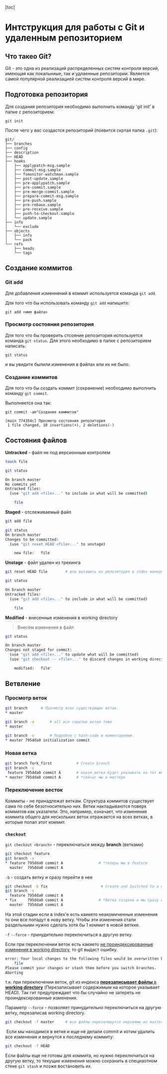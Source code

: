 [toc]

# Интструкция для работы с Git и удаленным репозиторием

## Что такео Git?

Git - это одна из реализаций распределенных систем контроля версий, имеющая как локальниые, так и удлаенные репозитории.
Является самой популярной реализацией систем контроля версий в мире.

## Подготовка репозитория 

Для создания репозитория необходимо выполнить команду 'git init' в папке с репозиторием:

```
git init
```

После чего у вас создастся репозиторий (появится скртая папка `.git`):

```
git/
├── branches
├── config
├── description
├── HEAD
├── hooks
│   ├── applypatch-msg.sample
│   ├── commit-msg.sample
│   ├── fsmonitor-watchman.sample
│   ├── post-update.sample
│   ├── pre-applypatch.sample
│   ├── pre-commit.sample
│   ├── pre-merge-commit.sample
│   ├── prepare-commit-msg.sample
│   ├── pre-push.sample
│   ├── pre-rebase.sample
│   ├── pre-receive.sample
│   ├── push-to-checkout.sample
│   └── update.sample
├── info
│   └── exclude
├── objects
│   ├── info
│   └── pack
└── refs
    ├── heads
    └── tags
```
## Создание коммитов

### Git add

Для добавления изменнений  в коммит используется команда `git add`.

Для того что бы использовать команду `git add` напишите:

```
git add <имя файла>
```

### Просмотр состояния репозитория

Для того что бы проверить стсояние репозитория используется команда `git status`.
Для этого необходимо в папке с репозиторием  написать:

```
git status
```

и вы увидите былили изменения в файлах или их не было.

### Создание коммитов

Для того что бы создать коммит (сохранение) необходимо выполнить команду `git commit`.

Выполняется она так:

```
git commit -am"Создание коммитов"

[main 774354c] Просмотр состояния репозитория
 1 file changed, 10 insertions(+), 2 deletions(-)
```

## Состояния файлов

**Untracked** - файл не под версионным контролем

```bash
touch file
```

```bash
git status

On branch master
No commits yet
Untracked files:
  (use "git add <file>..." to include in what will be committed)

    file
```

**Staged** - отслеживаемый файл 

```bash
git add file
```

```bash
git status
On branch master
Changes to be committed:
  (use "git reset HEAD <file>..." to unstage)

    new file:   file
```

**Unstage** - файл удален из трекинга

```bash
git reset HEAD file        # или выташить из репозитория в index конкретный файл
```

```bash
git status 

On branch master
Untracked files:
  (use "git add <file>..." to include in what will be committed)

    file
```

**Modified** - внесенные изменения в working directory

>  Внесём изменения в файл

```bash
git status

On branch master
Changes not staged for commit:
  (use "git add <file>..." to update what will be committed)
  (use "git checkout -- <file>..." to discard changes in working directory)

    modified:   file
```

## Ветвление

### Просмотр веток

```bash
git branch      # Просмотр всех существующих веток.
* master
```

```bash
git branch -a		# all все скрытые ветки тоже
* master
```

```bash
git branch -v		# Подробно с hash-code и коментариями.
* master 795dda0 initialization commit
```

### Новая ветка

```bash
git branch fork_first           # Create branch
git branch -v
 feature 795dda0 commit A       # новая ветка будет указывать на тот же коммит что и мастер
* master 795dda0 commit A       # *сейчас мы в мастере
```

### Переключение весток

Коммиты - не принадлежат веткам. Структура коммитов существует сама по себе безотносительно них. Ветки накладываются поверх коммитов как указатели. Это, например, означает, что изменение коммита общего для нескольких веток отражается на всех ветках, в которые попал этот коммит.

### `checkout`

`git checkout <branch>`    -     переключаться между **branch** (ветками)​

```bash
git checkout feature
git branch -v
* feature 795dda0 commit A                # *теперь мы в feature
  master  795dda0 commit A
```

`-b` - создать ветку и сразу перейти в нее

```bash
git checkout -b fix                        # Create and Switched to a new branch 'fix'
git branch -v
  feature 795dda0 commit A
* fix     795dda0 commit A                # *Ветка создана и мы сразу в нее перешли.
  master  795dda0 commit A
```

На этой стадии  если в index'е есть каикето неакомиченные изменения то они все попадут в нову ветку. Чтобы эти изменения стали раздельными нужно сделать хотя бы 1 коммит в новой веткке.

`-f` `--force` - принудительно переключиться а другую ветку.

Если при переключении веток есть какието <u>не проиндексированные изменения в working directory</u>, то git выдаст ошибку.

```bash
error: Your local changes to the following files would be overwritten by checkout:
    file
Please commit your changes or stash them before you switch branches.
Aborting
```

т.к. при переключении веток, git из индекса <u>**перезаписывает файлы** в **working directory**</u> (Перезаписывает содержимым на которое указывает HEAD). Так гит предупреждает что бы случайно не затереть не проиндексированные изменения.

Параметр `--force` - позволяет принудительно переключиться на другую ветку, перезаписав working directory.

```bash
git checkout -f master     # все файлы перезапишутся версиями из master
```

​    Если мы находимся в ветке и еще не делали commit и хотим удалить все изменения и вернутся к последнему коммиту:

```bash
git checkout -f HEAD    
```

Если файлы еще не готовы для коммита, но нужно переключиться на другую ветку, то текущие изменения можно сохранить в специаотном стеке `git stash`  и позже востановить их.




